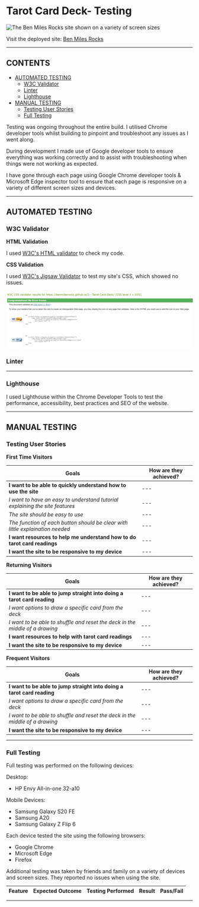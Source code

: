 # Tarot Card Deck-  Testing

![The Ben Miles Rocks site shown on a variety of screen sizes](/assets/documentation/pages/home-1.png)

Visit the deployed site: [Ben Miles Rocks](https://benmilesrocks.github.io/1---Ben-Miles-Rocks/index.html)

- - -

## CONTENTS

* [AUTOMATED TESTING](#automated-testing)
  * [W3C Validator](#w3c-validator)
  * [Linter](#linter)
  * [Lighthouse](#lighthouse)
* [MANUAL TESTING](#manual-testing)
  * [Testing User Stories](#testing-user-stories)
  * [Full Testing](#full-testing)

Testing was ongoing throughout the entire build. I utilised Chrome developer tools whilst building to pinpoint and troubleshoot any issues as I went along.

During development I made use of Google developer tools to ensure everything was working correctly and to assist with troubleshooting when things were not working as expected.

I have gone through each page using Google Chrome developer tools & Microsoft Edge inspector tool to ensure that each page is responsive on a variety of different screen sizes and devices.

- - -

## AUTOMATED TESTING

### W3C Validator

**HTML Validation**

I used [W3C's HTML validator](https://validator.w3.org/) to check my code.

**CSS Validation**

I used [W3C's Jigsaw Validator](https://jigsaw.w3.org/css-validator/) to test my site's CSS, which showed no issues.


![W3C Jigsaw Validation](/assets/testing/validation/css-validation.png)

### Linter

- - -

### Lighthouse

I used Lighthouse within the Chrome Developer Tools to test the performance, accessibility, best practices and SEO of the website.

- - -

## MANUAL TESTING

### Testing User Stories

**First Time Visitors**

| **Goals** | **How are they achieved?** |
| --- | --- |
| **I want to be able to quickly understand how to use the site** | --- |
| *I want to have an easy to understand tutorial explaining the site features* | --- |
| *The site should be easy to use* | --- |
| *The function of each button should be clear with little explaination needed* | --- |
| **I want resources to help me understand how to do tarot card readings** | --- |
| **I want the site to be responsive to my device** | --- |


**Returning Visitors**

| **Goals** | **How are they achieved?** |
| --- | --- |
| **I want to be able to jump straight into doing a tarot card reading** | --- |
| *I want options to draw a specific card from the deck* | --- |
| *I want to be able to shuffle and reset the deck in the middle of a drawing* | --- |
| **I want resources to help with tarot card readings** | --- |
| **I want the site to be responsive to my device** | --- |


**Frequent Visitors**

| **Goals** | **How are they achieved?** |
| --- | --- |
| **I want to be able to jump straight into doing a tarot card reading** | --- |
| *I want options to draw a specific card from the deck* | --- |
| *I want to be able to shuffle and reset the deck in the middle of a drawing* | --- |
| **I want the site to be responsive to my device** | --- |


- - -

### Full Testing

Full testing was performed on the following devices:

Desktop:
<ul><li>HP Envy All-in-one 32-a10</li></ul>

Mobile Devices:

<ul>
<li>Samsung Galaxy S20 FE</li>
<li>Samsung A20</li>
<li>Samsung Galaxy Z Flip 6</li>
</ul>


Each device tested the site using the following browsers:

* Google Chrome
* Microsoft Edge
* Firefox

Additional testing was taken by friends and family on a variety of devices and screen sizes. They reported no issues when using the site.


| **Feature** | **Expected Outcome** | **Testing Performed** | **Result** | **Pass/Fail** |
| --- | --- | ---- | --- | --- |


- - -